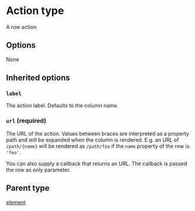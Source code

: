 Action type
===========

A row action

## Options

None

## Inherited options

### `label`

The action label. Defaults to the column name.

### `url` (required)

The URL of the action. Values between braces are interpreted
as a property path and will be expanded when the column is rendered. E.g. an URL of `/path/{name}` will
be rendered as `/path/foo` if the `name` property of the row is `'foo'`.

You can also supply a callback that returns an URL. The callback is passed the row as only parameter.

## Parent type

[element](element.md)
